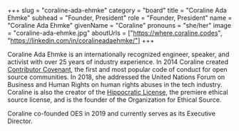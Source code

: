 +++
slug = "coraline-ada-ehmke"
category = "board"
title = "Coraline Ada Ehmke"
subhead = "Founder, President"
role = "Founder, President"
name = "Coraline Ada Ehmke"
givenName = "Coraline"
pronouns = "she/her"
image = "coraline-ada-ehmke.jpg"
aboutUrls = ["https://where.coraline.codes", "https://linkedin.com/in/coralineadaehmke/"]
+++

Coraline Ada Ehmke is an internationally recognized engineer, speaker, and activist with over 25 years of industry experience. In 2014 Coraline created [Contributor Covenant](https://contributor-covenant.org), the first and most popular code of conduct for open source communities. In 2018, she addressed the United Nations Forum on Business and Human Rights on human rights abuses in the tech industry. Coraline is also the creator of the [Hippocratic License](https://firstdonoharm.dev), the premiere ethical source license, and is the founder of the Organization for Ethical Source.

Coraline co-founded OES in 2019 and currently serves as its Executive Director.
